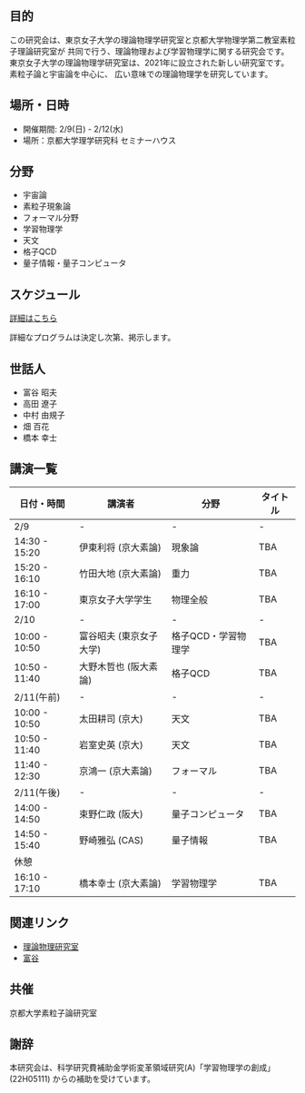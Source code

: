 ## 目的
この研究会は、東京女子大学の理論物理学研究室と京都大学物理学第二教室素粒子理論研究室が
共同で行う、理論物理および学習物理学に関する研究会です。
東京女子大学の理論物理学研究室は、2021年に設立された新しい研究室です。素粒子論と宇宙論を中心に、
広い意味での理論物理学を研究しています。

## 場所・日時

- 開催期間: 2/9(日) - 2/12(水)
- 場所：京都大学理学研究科 セミナーハウス

## 分野

- 宇宙論
- 素粒子現象論
- フォーマル分野
- 学習物理学
- 天文
- 格子QCD
- 量子情報・量子コンピュータ


## スケジュール

<!--
|                      | 2/9(日) | 2/10(月)  |2/11(火) | 2/12(水) |
| -------------------- | --------- | ---------- | --------- | --------- |
| 午前   (10:00-12:00) | 移動      | 講演       | 講演      | 移動      |
| 午後1 (14:00-15:00)  | 移動      | 自由討論 | 講演      | 移動      |
| 午後2(16:00-18:00)   | 講演      | 自由討論 | 講演      |           |
| 午後3(18:00-21:00)   | 講演      | 懇親会     | 講演      |           |
-->

[詳細はこちら](https://docs.google.com/spreadsheets/d/1kBZYKw_bWtVQqdN9pmTMhHJfazAP14g4W65m74ikgzA/edit?usp=sharing)

詳細なプログラムは決定し次第、掲示します。

## 世話人
- 富谷 昭夫
- 高田 遼子
- 中村 由規子
- 畑 百花
- 橋本 幸士

## 講演一覧

|      日付・時間        |  講演者    |    分野    | タイトル |
| -------------------- | --------- | ----------| --------- |
| 2/9 | - | - | - |
|   14:30 - 15:20   |  伊東利将 (京大素論)   |    現象論  | TBA |
|   15:20 - 16:10   |  竹田大地 (京大素論)   |    重力  | TBA |
|   16:10 - 17:00   |  東京女子大学学生  |  物理全般  | TBA |
| 2/10 | - | - | - |
|   10:00 - 10:50   |  富谷昭夫 (東京女子大学)    |    格子QCD・学習物理学 | TBA |
|   10:50 - 11:40   |  大野木哲也 (阪大素論)  |    格子QCD  | TBA |
| 2/11(午前) | - | - | - |
|   10:00 - 10:50   |  太田耕司 (京大)    |  天文  | TBA |
|   10:50 - 11:40   |  岩室史英 (京大)    |  天文  | TBA |
|   11:40 - 12:30   |  京鴻一 (京大素論)  |  フォーマル  | TBA |
| 2/11(午後) | - | - | - |
|   14:00 - 14:50   |  束野仁政 (阪大)  |  量子コンピュータ  | TBA |
|   14:50 - 15:40   |  野崎雅弘 (CAS)     |  量子情報| TBA |
| 休憩 |  |  |  |
|   16:10 - 17:10   |  橋本幸士 (京大素論)   | 学習物理学 | TBA |

## 関連リンク

- [理論物理研究室](https://sites.google.com/lab.twcu.ac.jp/phys-ja/home)
- [富谷](https://www2.yukawa.kyoto-u.ac.jp/~akio.tomiya/)

## 共催
京都大学素粒子論研究室

## 謝辞
本研究会は、科学研究費補助金学術変革領域研究(A)「学習物理学の創成」(22H05111) からの補助を受けています。
